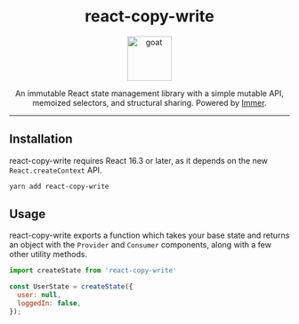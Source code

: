 <div align="center">
<h1>react-copy-write</h1>

<a href="https://emojipedia.org/writing-hand/">
<img height="80" width="80" alt="goat" src="https://emojipedia-us.s3.amazonaws.com/thumbs/240/twitter/131/writing-hand_270d.png" />
</a>

An immutable React state management library with a simple mutable API, memoized selectors, and structural sharing. Powered by [Immer](https://github.com/mweststrate/immer).

</div>

<hr />


## Installation

react-copy-write requires React 16.3 or later, as it depends on the new `React.createContext` API.

```bash
yarn add react-copy-write
```

## Usage

react-copy-write exports a function which takes your base state and returns an object with the `Provider` and `Consumer` components, along with a few other utility methods.

```js
import createState from 'react-copy-write'

const UserState = createState({
  user: null,
  loggedIn: false,
});
```
